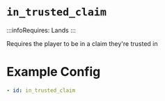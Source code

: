 # `in_trusted_claim`
:::infoRequires:
Lands
:::

Requires the player to be in a claim they're trusted in
# Example Config
```yaml
- id: in_trusted_claim
```
